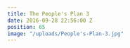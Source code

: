 ```yaml
---
title: The People's Plan 3
date: 2016-09-28 22:56:00 Z
position: 65
image: "/uploads/People's-Plan-3.jpg"
---
```


